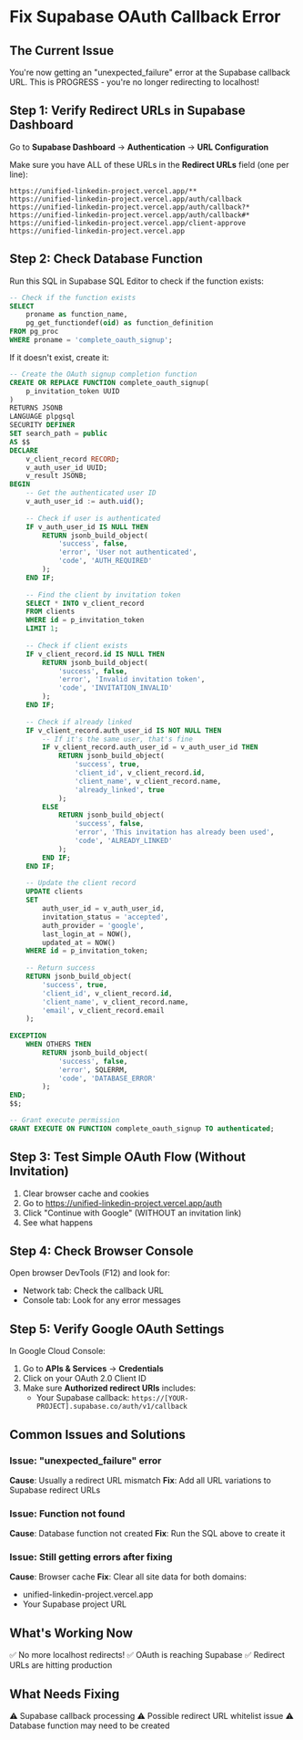 # Fix Supabase OAuth Callback Error

## The Current Issue
You're now getting an "unexpected_failure" error at the Supabase callback URL. This is PROGRESS - you're no longer redirecting to localhost!

## Step 1: Verify Redirect URLs in Supabase Dashboard

Go to **Supabase Dashboard** → **Authentication** → **URL Configuration**

Make sure you have ALL of these URLs in the **Redirect URLs** field (one per line):
```
https://unified-linkedin-project.vercel.app/**
https://unified-linkedin-project.vercel.app/auth/callback
https://unified-linkedin-project.vercel.app/auth/callback?*
https://unified-linkedin-project.vercel.app/auth/callback#*
https://unified-linkedin-project.vercel.app/client-approve
https://unified-linkedin-project.vercel.app
```

## Step 2: Check Database Function

Run this SQL in Supabase SQL Editor to check if the function exists:

```sql
-- Check if the function exists
SELECT 
    proname as function_name,
    pg_get_functiondef(oid) as function_definition
FROM pg_proc
WHERE proname = 'complete_oauth_signup';
```

If it doesn't exist, create it:

```sql
-- Create the OAuth signup completion function
CREATE OR REPLACE FUNCTION complete_oauth_signup(
    p_invitation_token UUID
)
RETURNS JSONB
LANGUAGE plpgsql
SECURITY DEFINER
SET search_path = public
AS $$
DECLARE
    v_client_record RECORD;
    v_auth_user_id UUID;
    v_result JSONB;
BEGIN
    -- Get the authenticated user ID
    v_auth_user_id := auth.uid();
    
    -- Check if user is authenticated
    IF v_auth_user_id IS NULL THEN
        RETURN jsonb_build_object(
            'success', false,
            'error', 'User not authenticated',
            'code', 'AUTH_REQUIRED'
        );
    END IF;
    
    -- Find the client by invitation token
    SELECT * INTO v_client_record
    FROM clients
    WHERE id = p_invitation_token
    LIMIT 1;
    
    -- Check if client exists
    IF v_client_record.id IS NULL THEN
        RETURN jsonb_build_object(
            'success', false,
            'error', 'Invalid invitation token',
            'code', 'INVITATION_INVALID'
        );
    END IF;
    
    -- Check if already linked
    IF v_client_record.auth_user_id IS NOT NULL THEN
        -- If it's the same user, that's fine
        IF v_client_record.auth_user_id = v_auth_user_id THEN
            RETURN jsonb_build_object(
                'success', true,
                'client_id', v_client_record.id,
                'client_name', v_client_record.name,
                'already_linked', true
            );
        ELSE
            RETURN jsonb_build_object(
                'success', false,
                'error', 'This invitation has already been used',
                'code', 'ALREADY_LINKED'
            );
        END IF;
    END IF;
    
    -- Update the client record
    UPDATE clients
    SET 
        auth_user_id = v_auth_user_id,
        invitation_status = 'accepted',
        auth_provider = 'google',
        last_login_at = NOW(),
        updated_at = NOW()
    WHERE id = p_invitation_token;
    
    -- Return success
    RETURN jsonb_build_object(
        'success', true,
        'client_id', v_client_record.id,
        'client_name', v_client_record.name,
        'email', v_client_record.email
    );
    
EXCEPTION
    WHEN OTHERS THEN
        RETURN jsonb_build_object(
            'success', false,
            'error', SQLERRM,
            'code', 'DATABASE_ERROR'
        );
END;
$$;

-- Grant execute permission
GRANT EXECUTE ON FUNCTION complete_oauth_signup TO authenticated;
```

## Step 3: Test Simple OAuth Flow (Without Invitation)

1. Clear browser cache and cookies
2. Go to https://unified-linkedin-project.vercel.app/auth
3. Click "Continue with Google" (WITHOUT an invitation link)
4. See what happens

## Step 4: Check Browser Console

Open browser DevTools (F12) and look for:
- Network tab: Check the callback URL
- Console tab: Look for any error messages

## Step 5: Verify Google OAuth Settings

In Google Cloud Console:
1. Go to **APIs & Services** → **Credentials**
2. Click on your OAuth 2.0 Client ID
3. Make sure **Authorized redirect URIs** includes:
   - Your Supabase callback: `https://[YOUR-PROJECT].supabase.co/auth/v1/callback`

## Common Issues and Solutions

### Issue: "unexpected_failure" error
**Cause**: Usually a redirect URL mismatch
**Fix**: Add all URL variations to Supabase redirect URLs

### Issue: Function not found
**Cause**: Database function not created
**Fix**: Run the SQL above to create it

### Issue: Still getting errors after fixing
**Cause**: Browser cache
**Fix**: Clear all site data for both domains:
- unified-linkedin-project.vercel.app
- Your Supabase project URL

## What's Working Now
✅ No more localhost redirects!
✅ OAuth is reaching Supabase
✅ Redirect URLs are hitting production

## What Needs Fixing
⚠️ Supabase callback processing
⚠️ Possible redirect URL whitelist issue
⚠️ Database function may need to be created